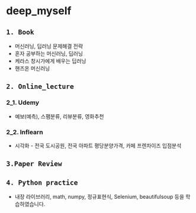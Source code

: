 # deep_myself

## `1. Book`
* 머신러닝, 딥러닝 문제해결 전략
* 혼자 공부하는 머신러닝, 딥러닝
* 케라스 창시가에게 배우는 딥러닝
* 핸즈온 머신러닝

## `2. Online_lecture`
### 2_1. Udemy
* 예보(예측), 스팸분류, 리뷰분류, 영화추천

### 2_2. Inflearn
* 시각화 - 전국 도시공원, 전국 아파트 평당분양가격, 카페 프렌차이즈 입점분석

## `3.Paper Review`

## `4. Python practice`
* 내장 라이브러리, math, numpy, 정규표현식, Selenium, beautifulsoup 등을 학습하였습니다.
